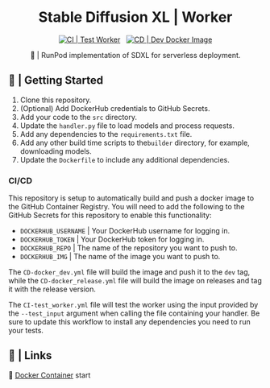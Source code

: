 <div align="center">

<h1>Stable Diffusion XL | Worker</h1>

[![CI | Test Worker](https://github.com/runpod-workers/worker-sdxl/actions/workflows/CI-test_worker.yml/badge.svg)](https://github.com/runpod-workers/worker-sdxl/actions/workflows/CI-test_worker.yml)
&nbsp;
[![CD | Dev Docker Image](https://github.com/runpod-workers/worker-sdxl/actions/workflows/CD-docker_dev.yml/badge.svg)](https://github.com/runpod-workers/worker-sdxl/actions/workflows/CD-docker_dev.yml)

🚀 | RunPod implementation of SDXL for serverless deployment.
</div>

## 📖 | Getting Started

1. Clone this repository.
2. (Optional) Add DockerHub credentials to GitHub Secrets.
3. Add your code to the `src` directory.
4. Update the `handler.py` file to load models and process requests.
5. Add any dependencies to the `requirements.txt` file.
6. Add any other build time scripts to the`builder` directory, for example, downloading models.
7. Update the `Dockerfile` to include any additional dependencies.

### CI/CD

This repository is setup to automatically build and push a docker image to the GitHub Container Registry. You will need to add the following to the GitHub Secrets for this repository to enable this functionality:

- `DOCKERHUB_USERNAME` | Your DockerHub username for logging in.
- `DOCKERHUB_TOKEN` | Your DockerHub token for logging in.
- `DOCKERHUB_REPO` | The name of the repository you want to push to.
- `DOCKERHUB_IMG` | The name of the image you want to push to.

The `CD-docker_dev.yml` file will build the image and push it to the `dev` tag, while the `CD-docker_release.yml` file will build the image on releases and tag it with the release version.

The `CI-test_worker.yml` file will test the worker using the input provided by the `--test_input` argument when calling the file containing your handler. Be sure to update this workflow to install any dependencies you need to run your tests.

## 🔗 | Links

🐳 [Docker Container](https://hub.docker.com/r/runpod/ai-api-sdxl)
start
